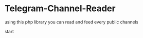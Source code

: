 # Telegram-Channel-Reader
using this php library you can read and feed every public channels

start
